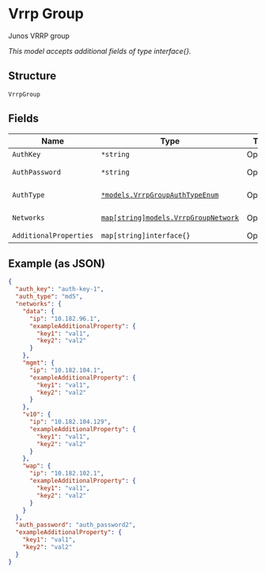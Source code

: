 
# Vrrp Group

Junos VRRP group

*This model accepts additional fields of type interface{}.*

## Structure

`VrrpGroup`

## Fields

| Name | Type | Tags | Description |
|  --- | --- | --- | --- |
| `AuthKey` | `*string` | Optional | If `auth_type`==`md5` |
| `AuthPassword` | `*string` | Optional | If `auth_type`==`simple` |
| `AuthType` | [`*models.VrrpGroupAuthTypeEnum`](../../doc/models/vrrp-group-auth-type-enum.md) | Optional | enum: `md5`, `simple`<br>**Default**: `"md5"` |
| `Networks` | [`map[string]models.VrrpGroupNetwork`](../../doc/models/vrrp-group-network.md) | Optional | Property key is the network name |
| `AdditionalProperties` | `map[string]interface{}` | Optional | - |

## Example (as JSON)

```json
{
  "auth_key": "auth-key-1",
  "auth_type": "md5",
  "networks": {
    "data": {
      "ip": "10.182.96.1",
      "exampleAdditionalProperty": {
        "key1": "val1",
        "key2": "val2"
      }
    },
    "mgmt": {
      "ip": "10.182.104.1",
      "exampleAdditionalProperty": {
        "key1": "val1",
        "key2": "val2"
      }
    },
    "v10": {
      "ip": "10.182.104.129",
      "exampleAdditionalProperty": {
        "key1": "val1",
        "key2": "val2"
      }
    },
    "wap": {
      "ip": "10.182.102.1",
      "exampleAdditionalProperty": {
        "key1": "val1",
        "key2": "val2"
      }
    }
  },
  "auth_password": "auth_password2",
  "exampleAdditionalProperty": {
    "key1": "val1",
    "key2": "val2"
  }
}
```

